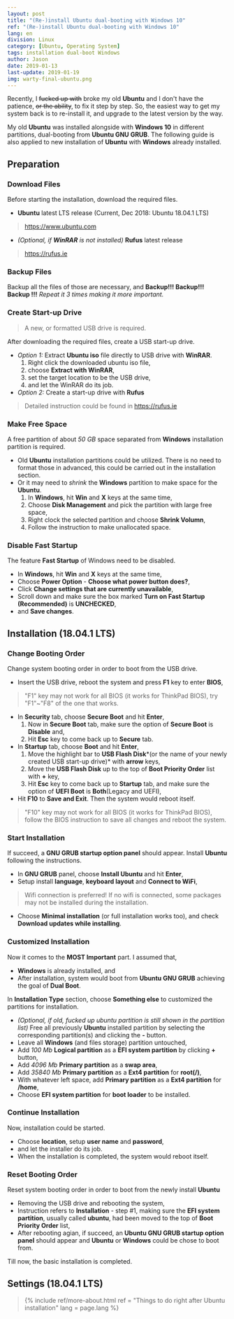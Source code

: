 ```yaml
---
layout: post
title: "(Re-)install Ubuntu dual-booting with Windows 10"
ref: "(Re-)install Ubuntu dual-booting with Windows 10"
lang: en
division: Linux
category: [Ubuntu, Operating System]
tags: installation dual-boot Windows
author: Jason
date: 2019-01-13
last-update: 2019-01-19
img: warty-final-ubuntu.png
---
```


Recently, I ~~fucked up with~~ broke my old **Ubuntu** and I don't have the
patience, ~~or the ability~~, to fix it step by step. So, the easiest way to get
my system back is to re-install it, and upgrade to the latest version by the way.

My old **Ubuntu** was installed alongside with **Windows 10** in different
partitions, dual-booting from **Ubuntu GNU GRUB**. The following guide is also
applied to new installation of **Ubuntu** with **Windows** already installed.

## Preparation
### Download Files
Before starting the installation, download the required files.
- **Ubuntu** latest LTS release (Current, Dec 2018: Ubuntu 18.04.1 LTS)
> <https://www.ubuntu.com>
- *(Optional, if **WinRAR** is not installed)* **Rufus** latest release
> <https://rufus.ie>

### Backup Files
Backup all the files of those are necessary, and **Backup!!! Backup!!! Backup
!!!** *Repeat it 3 times making it more important.*

### Create Start-up Drive
> A new, or formatted USB drive is required.

After downloading the required files, create a USB start-up drive.
- *Option 1:* Extract **Ubuntu iso** file directly to USB drive with **WinRAR**.
  1. Right click the downloaded ubuntu iso file,
  1. choose **Extract with WinRAR**,
  1. set the target location to be the USB drive,
  1. and let the WinRAR do its job.
- *Option 2:* Create a start-up drive with **Rufus**
> Detailed instruction could be found in <https://rufus.ie>

### Make Free Space
A free partition of about *50 GB* space separated from **Windows** installation
partition is required.
- Old **Ubuntu** installation partitions could be utilized. There is no need to
format those in advanced, this could be carried out in the installation section.
- Or it may need to *shrink* the **Windows** partition to make space for the
**Ubuntu**.
  1. In **Windows**, hit **Win** and **X** keys at the same time,
  1. Choose **Disk Management** and pick the partition with large free space,
  1. Right clock the selected partition and choose **Shrink Volumn**,
  1. Follow the instruction to make unallocated space.

### Disable **Fast Startup**
The feature **Fast Startup** of Windows need to be disabled.
- In **Windows**, hit **Win** and **X** keys at the same time,
- Choose **Power Option** - **Choose what power button does?**,
- Click **Change settings that are currently unavailable**,
- Scroll down and make sure the box marked **Turn on Fast Startup (Recommended)**
is **UNCHECKED**,
- and **Save changes**.

## Installation (18.04.1 LTS)
### Change Booting Order
Change system booting order in order to boot from the USB drive.
- Insert the USB drive, reboot the system and press **F1** key to enter **BIOS**,
> "F1" key may not work for all BIOS (it works for ThinkPad BIOS), try "F1"~"F8"
of the one that works.
- In **Security** tab, choose **Secure Boot** and hit **Enter**,
  1. Now in **Secure Boot** tab, make sure the option of **Secure Boot** is
  **Disable** and,
  1. Hit **Esc** key to come back up to **Secure** tab.
- In **Startup** tab, choose **Boot** and hit **Enter**,
  1. Move the highlight bar to **USB Flash Disk***(or the name of your newly
  created USB start-up drive)* with **arrow** keys,
  1. Move the **USB Flash Disk** up to the top of **Boot Priority Order** list
  with **+** key,
  1. Hit **Esc** key to come back up to **Startup** tab, and make sure the option
  of **UEFI Boot** is **Both**(Legacy and UEFI),
- Hit **F10** to **Save and Exit**. Then the system would reboot itself.
> "F10" key may not work for all BIOS (it works for ThinkPad BIOS), follow the
BIOS instruction to save all changes and reboot the system.

### Start Installation
If succeed, a **GNU GRUB startup option panel** should appear. Install
**Ubuntu** following the instructions.
- In **GNU GRUB** panel, choose **Install Ubuntu** and hit **Enter**,
- Setup install **language**, **keyboard layout** and **Connect to WiFi**,
> Wifi connection is preferred! If no wifi is connected, some packages may not
be installed during the installation.
- Choose **Minimal installation** (or full installation works too), and check
**Download updates while installing**.

### Customized Installation
Now it comes to the **MOST Important** part. I assumed that,
- **Windows** is already installed, and
- After installation, system would boot from **Ubuntu GNU GRUB** achieving the
goal of **Dual Boot**.

In **Installation Type** section, choose **Something else** to customized the
partitions for installation.
- *(Optional, if old, fucked up ubuntu partition is still shown in the partition
  list)* Free all previously **Ubuntu** installed partition by selecting the
  corresponding partition(s) and clicking the **-** button.
- Leave all **Windows** (and files storage) partition untouched,
- Add *100 Mb* **Logical partition** as a **EFI system partition** by clicking
**+** button,
- Add *4096 Mb* **Primary partition** as a **swap area**,
- Add *35840 Mb* **Primary partition** as a **Ext4 partition** for **root(/)**,
- With whatever left space, add **Primary partition** as a **Ext4 partition**
for **/home**,
- Choose **EFI system partition** for **boot loader** to be installed.

### Continue Installation
Now, installation could be started.
- Choose **location**, setup **user name** and **password**,
- and let the installer do its job.
- When the installation is completed, the system would reboot itself.

### Reset Booting Order
Reset system booting order in order to boot from the newly install **Ubuntu**
- Removing the USB drive and rebooting the system,
- Instruction refers to **Installation** - step #1, making sure the **EFI system
partition**, usually called **ubuntu**, had been moved to the top of **Boot
Priority Order** list,
- After rebooting agian, if succeed, an **Ubuntu GNU GRUB startup option panel**
should appear and **Ubuntu** or **Windows** could be chose to boot from.

Till now, the basic installation is completed.

## Settings (18.04.1 LTS)
> {% include ref/more-about.html ref = "Things to do right after Ubuntu installation" lang = page.lang %}

